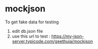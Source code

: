 # mockjson
To get fake data for testing

1. edit db.json file
2. use this url to test : https://my-json-server.typicode.com/geethuja/mockjson

